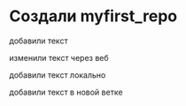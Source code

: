 ﻿# Создали myfirst_repo

добавили текст

изменили текст через веб

добавили текст локально

добавили текст в новой ветке 